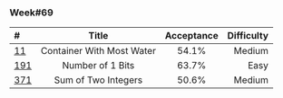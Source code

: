 
### Week#69

| # | Title | Acceptance | Difficulty
| :------------ |:---------------:| :-----:| -----:|
| [11](https://leetcode.com/problems/container-with-most-water/) | Container With Most Water | 54.1% | Medium |
| [191](https://leetcode.com/problems/number-of-1-bits/) | Number of 1 Bits | 63.7% | Easy |
| [371](https://leetcode.com/problems/sum-of-two-integers/) | Sum of Two Integers | 50.6% | Medium |

